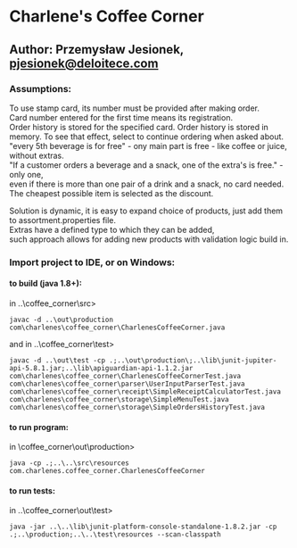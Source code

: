 # Charlene's Coffee Corner
## Author: Przemysław Jesionek, pjesionek@deloitece.com

### Assumptions:
To use stamp card, its number must be provided after making order.  
Card number entered for the first time means its registration.  
Order history is stored for the specified card. 
Order history is stored in memory. To see that effect, select to continue ordering when asked about.  
"every 5th beverage is for free" - ony main part is free - like coffee or juice, without extras.  
"If a customer orders a beverage and a snack, one of the extra's is free." - only one,  
even if there is more than one pair of a drink and a snack, no card needed.  
The cheapest possible item is selected as the discount.  
  
Solution is dynamic, it is easy to expand choice of products, just add them to assortment.properties file.  
Extras have a defined type to which they can be added,  
such approach allows for adding new products with validation logic build in.  

### Import project to IDE, or on Windows:
#### to build (java 1.8+):
in ..\coffee_corner\src>
````
javac -d ..\out\production com\charlenes\coffee_corner\CharlenesCoffeeCorner.java

````
and in ..\coffee_corner\test>
````
javac -d ..\out\test -cp .;..\out\production\;..\lib\junit-jupiter-api-5.8.1.jar;..\lib\apiguardian-api-1.1.2.jar com\charlenes\coffee_corner\CharlenesCoffeeCornerTest.java com\charlenes\coffee_corner\parser\UserInputParserTest.java com\charlenes\coffee_corner\receipt\SimpleReceiptCalculatorTest.java com\charlenes\coffee_corner\storage\SimpleMenuTest.java com\charlenes\coffee_corner\storage\SimpleOrdersHistoryTest.java

````
#### to run program:
in \coffee_corner\out\production>
````
java -cp .;..\..\src\resources com.charlenes.coffee_corner.CharlenesCoffeeCorner
````
#### to run tests:
in
..\coffee_corner\out\test>
````
java -jar ..\..\lib\junit-platform-console-standalone-1.8.2.jar -cp .;..\production;..\..\test\resources --scan-classpath
````